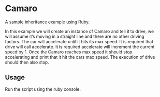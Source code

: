 # Camaro

A sample inheritance example using Ruby.

In this example we will create an instance of Camaro and tell it to drive, we will assume it’s moving in a straight line and there are no other driving factors.  The car will accelerate until it hits its max speed.  It is required that drive will call accelerate. It is required accelerate will increment the current speed by 1.  Once the Camaro reaches max speed it should stop accelerating and print that it hit the cars max speed.  The execution of drive should then also stop.

## Usage

Run the script using the ruby console.
